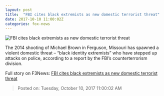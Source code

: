 ```yaml
---
layout: post
title:  "FBI cites black extremists as new domestic terrorist threat"
date: 2017-10-10 11:00:02Z
categories: fox-news
---
```


![FBI cites black extremists as new domestic terrorist threat](http://a57.foxnews.com/images.foxnews.com/content/fox-news/us/2017/10/10/fbi-cites-black-extremists-as-new-domestic-terrorist-threat/_jcr_content/article-text/article-par-3/inline_spotlight_ima/image.img.jpg/612/344/1507580774456.jpg?ve=1&tl=1)

The 2014 shooting of Michael Brown in Ferguson, Missouri has spawned a violent domestic threat – “black identity extremists” who have stepped up attacks on police, according to a report by the FBI’s counterterrorism division.


Full story on F3News: [FBI cites black extremists as new domestic terrorist threat](http://www.f3nws.com/n/mWsncG)

> Posted on: Tuesday, October 10, 2017 11:00:02 AM
